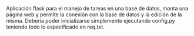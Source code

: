Aplicación flask para el manejo de tareas en una base de datos, monta una página web y permite la conexión con la base de datos y la edición de la misma.
Debería poder inicializarse simplemente ejecutando config.py teniendo todo lo específicado en req.txt.